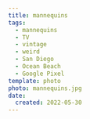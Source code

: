 ```yaml
---
title: mannequins
tags:
  - mannequins
  - TV
  - vintage
  - weird
  - San Diego
  - Ocean Beach
  - Google Pixel
template: photo
photo: mannequins.jpg
date:
  created: 2022-05-30
---
```

